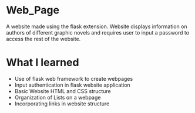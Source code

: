 # Web_Page
A website made using the flask extension. Website displays information on authors of different graphic novels and requires user to input a password to access the rest of the website.

# What I learned
* Use of flask web framework to create webpages
* Input authentication in flask website application
* Basic Website HTML and CSS structure
* Organization of Lists on a webpage
* Incorporating links in website structure
